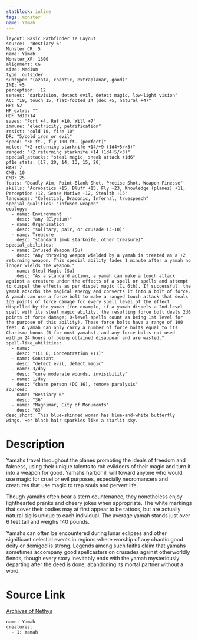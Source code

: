```yaml
---
statblock: inline
tags: monster
name: Yamah
---
```

```statblock
layout: Basic Pathfinder 1e Layout
source:  "Bestiary 6"
Monster_CR: 5
name: Yamah
Monster_XP: 1600
alignment: CG
size: Medium
type: outsider
subtype: "(azata, chaotic, extraplanar, good)"
INI: +5
perception: +12
senses: "darkvision, detect evil, detect magic, low-light vision"
AC: "19, touch 15, flat-footed 14 (dex +5, natural +4)"
HP: 52
HP_extra: ""
HD: 7d10+14
saves: "Fort +4, Ref +10, Will +7"
immune: "electricity, petrification"
resist: "cold 10, fire 10"
DR: "5/cold iron or evil"
speed: "30 ft., fly 100 ft. (perfect)"
melee: "+2 returning starknife +14/+9 (1d4+5/×3)"
ranged: "+2 returning starknife +14 (1d4+5/×3)"
special_attacks: "steal magic, sneak attack +1d6"
pf1e_stats: [17, 20, 14, 13, 15, 20]
BAB: 7
CMB: 10
CMD: 25
feats: "Deadly Aim, Point-Blank Shot, Precise Shot, Weapon Finesse"
skills: "Acrobatics +15, Bluff +15, Fly +23, Knowledge (planes) +11, Perception +12, Sense Motive +12, Stealth +15"
languages: "Celestial, Draconic, Infernal, truespeech"
special_qualities: "infused weapon"
ecology:
  - name: Environment
    desc: "any (Elysium)"
  - name: Organisation
    desc: "solitary, pair, or crusade (3-10)"
  - name: Treasure
    desc: "standard (mwk starknife, other treasure)"
special_abilities:
  - name: Infused Weapon (Su)
    desc: "Any throwing weapon wielded by a yamah is treated as a +2 returning weapon. This special ability fades 1 minute after a yamah no longer wields the weapon."
  - name: Steal Magic (Su)
    desc: "As a standard action, a yamah can make a touch attack against a creature under the effects of a spell or spells and attempt to dispel the effects as per dispel magic (CL 6th). If successful, the yamah absorbs the magical energy and converts it into a bolt of force. A yamah can use a force bolt to make a ranged touch attack that deals 1d6 points of force damage for every spell level of the effect dispelled by the yamah (for example, if a yamah dispels a 2nd-level spell with its steal magic ability, the resulting force bolt deals 2d6 points of force damage; 0-level spells count as being 1st level for the purpose of this ability). These force bolts have a range of 100 feet. A yamah can only carry a number of force bolts equal to its Charisma bonus (5 for most yamahs), and any force bolts not used within 24 hours of being obtained disappear and are wasted."
spell-like_abilities:
  - name:
    desc: "(CL 6; Concentration +11)"
  - name: Constant
    desc: "detect evil, detect magic"
  - name: 3/day
    desc: "cure moderate wounds, invisibility"
  - name: 1/day
    desc: "charm person (DC 16), remove paralysis"
sources:
  - name: "Bestiary 6"
    desc: "36"
  - name: "Magnimar, City of Monuments"
    desc: "63"
desc_short: This blue-skinned woman has blue-and-white butterfly wings. Her black hair sparkles like a starlit sky.
```
# Description
Yamahs travel throughout the planes promoting the ideals of freedom and fairness, using their unique talents to rob evildoers of their magic and turn it into a weapon for good. Yamahs harbor ill will toward anyone who would use magic for cruel or evil purposes, especially necromancers and creatures that use magic to trap souls and pervert life. 

Though yamahs often bear a stern countenance, they nonetheless enjoy lighthearted pranks and cheery jokes when appropriate. The white markings that cover their bodies may at first appear to be tattoos, but are actually natural sigils unique to each individual. The average yamah stands just over 6 feet tall and weighs 140 pounds. 

Yamahs can often be encountered during lunar eclipses and other significant celestial events in regions where worship of any chaotic good deity or demigod is strong. Legends among such faiths claim that yamahs sometimes accompany good spellcasters on crusades against otherworldly fiends, though every story inevitably ends with the yamah mysteriously departing after the deed is done, abandoning its mortal partner without a word.
# Source Link
[Archives of Nethys](https://aonprd.com/MonsterDisplay.aspx?ItemName=Yamah)
```encounter-table
name: Yamah
creatures:
  - 1: Yamah
```
